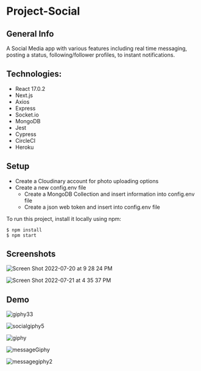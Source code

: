 # Project-Social

## General Info
A Social Media app with various features including real time messaging, posting a status, following/follower profiles, to instant notifications.


## Technologies:
- React 17.0.2
- Next.js
- Axios
- Express
- Socket.io
- MongoDB
- Jest
- Cypress
- CircleCI
- Heroku

## Setup
- Create a Cloudinary account for photo uploading options
- Create a new config.env file
  - Create a MongoDB Collection and insert information into config.env file
  - Create a json web token and insert into config.env file

To run this project, install it locally using npm:

```
$ npm install
$ npm start
```

## Screenshots
![Screen Shot 2022-07-20 at 9 28 24 PM](https://user-images.githubusercontent.com/56458885/180129942-c31a3dd8-991b-46ab-aa05-48e51d33d432.png)

![Screen Shot 2022-07-21 at 4 35 37 PM](https://user-images.githubusercontent.com/56458885/180332038-6b64d086-ba15-4201-8390-41b3a7e404e9.png)


## Demo
![giphy33](https://user-images.githubusercontent.com/56458885/180291033-0fc00551-e43d-445c-963e-ee837b2eb012.gif)

![socialgiphy5](https://user-images.githubusercontent.com/56458885/180296412-c01b28f0-b20a-400a-aec6-c8d3ed11e2e3.gif)

![giphy](https://user-images.githubusercontent.com/56458885/180318512-730b96ca-9e0f-46f3-a937-1b9089ddf3f1.gif)

![messageGiphy](https://user-images.githubusercontent.com/56458885/180330948-7757e79e-6e16-42ed-9596-55910b65010b.gif)

![messagegiphy2](https://user-images.githubusercontent.com/56458885/180331883-0f5f830f-bf75-44e6-a7e3-9f0934e9120a.gif)

